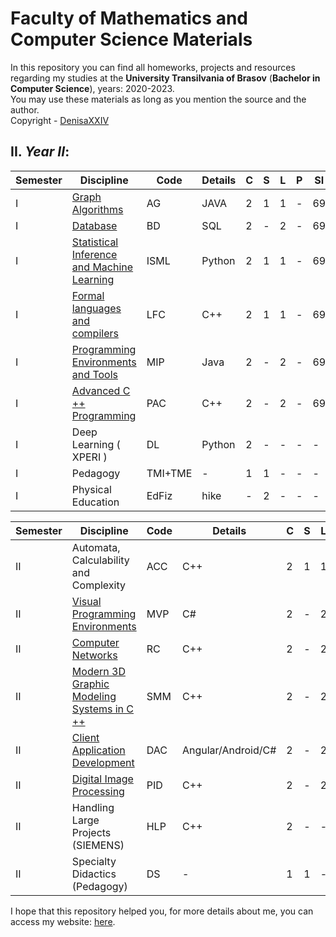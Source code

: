 # Faculty of Mathematics and Computer Science Materials

In this repository you can find all homeworks, projects and resources regarding my studies at the **University Transilvania of Brasov** (**Bachelor in Computer Science**), years: 2020-2023.<br>
You may use these materials as long as you mention the source and the author. <br>
Copyright - [DenisaXXIV](https://github.com/DenisaXXIV)


## II. *Year II*:

| Semester | Discipline                                            |   Code   | Details| C | S | L | P |  SI  | V | Credits |
|----------|-------------------------------------------------------|----------|--------|---|---|---|---|------|---|---------|
| I        |[Graph Algorithms](https://github.com/DenisaXXIV/FMI-UniTBv/tree/master/Year_2/Semester_I/AG-Graph_Algorithms)|AG |JAVA| 2 | 1 | 1 | - |  69  | E | 5 |
| I        |[Database](https://github.com/DenisaXXIV/FMI-UniTBv/tree/master/Year_2/Semester_I/BD-Database)|BD |SQL| 2 | - | 2 | - |  69  | E | 5 |
|I         |[Statistical Inference and Machine Learning ](https://github.com/DenisaXXIV/FMI-UniTBv/tree/master/Year_2/Semester_I/ISML-Statistical_Inference_and_Machine_Learning)|ISML |Python| 2 | 1 | 1 | - |  69  | C | 6 |
| I        |[Formal languages and compilers](https://github.com/DenisaXXIV/FMI-UniTBv/tree/master/Year_2/Semester_I/LFC-Formal%20languages%20and%20compilers)|LFC |C++| 2 | 1 | 1 | - |  69  | E | 5 |
| I        |[Programming Environments and Tools ](https://github.com/DenisaXXIV/FMI-UniTBv/blob/master/Year_2/Semester_I/MIP-Programming_Environments_and_Tools/README.md)|MIP |Java| 2 | - | 2 | - |  69  | E | 5 |
| I        |[Advanced C ++ Programming  ](https://github.com/DenisaXXIV/FMI-UniTBv/tree/master/Year_2/Semester_I/PAC-Advanced_C%2B%2B_Programming)|PAC |C++| 2 | - | 2 | - |  69  | C | 5 |
| I        |Deep Learning ( XPERI )|DL |Python| 2 | - | - | - |  -  | - | - |
| I        |Pedagogy |TMI+TME |-| 1 | 1 | - | - |  -  | - | 5 |
| I        |Physical Education |EdFiz |hike | - | 2 | - | - |  -  | A/R | 2 |

| Semester | Discipline                                            |   Code   | Details| C | S | L | P |  SI  | V | Credits |
|----------|-------------------------------------------------------|----------|--------|---|---|---|---|------|---|---------|
| II        |Automata, Calculability and Complexity|ACC |C++| 2 | 1 | 1 | - |  69  | E | 5 |
| II        |[Visual Programming Environments](https://github.com/DenisaXXIV/FMI-UniTBv/tree/master/Year_2/Semester_II/MVP%20-%20Visual%20Programming%20Environments)|MVP |C#| 2 | - | 2 | - |  69  | E | 5 |
| II        |[Computer Networks](https://github.com/DenisaXXIV/FMI-UniTBv/tree/master/Year_2/Semester_II/RC%20-%20Computer%20Networking)|RC |C++| 2 | - | 2 | - |  69  | E | 5 |
| II        |[Modern 3D Graphic Modeling Systems in C ++](#)|SMM |C++| 2 | - | 2 | - |  69  | C | 5 |
| II        |[Client Application Development](#)|DAC |Angular/Android/C#| 2 | - | 2 | - |  69  | C | 5 |
| II        |[Digital Image Processing](https://github.com/DenisaXXIV/FMI-UniTBv/tree/master/Year_2/Semester_II/PID%20-%20Digital%20Image%20Processing)|PID |C++| 2 | - | 2 | - |  69  | C | 5 |
| II        |Handling Large Projects (SIEMENS) |HLP |C++| 2 | - | - | - |  -  | - | - |
| II        |Specialty Didactics (Pedagogy) |DS|-| 1 | 1 | - | - |  -  | - | 5 |


I hope that this repository helped you, for more details about me, you can access my website: [here](https://denisa-vasile.info/).


